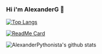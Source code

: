 ### Hi i'm AlexanderG 🥇
[![Top Langs](https://github-readme-stats.vercel.app/api/top-langs/?username=AlexanderPythonista&layout=compact&theme=dracula)](https://github.com/AlexanderPythonista/github-readme-stats)


[![ReadMe Card](https://github-readme-stats.vercel.app/api/pin/?username=AlexanderPythonista&repo=php_mysql_crud&show_owner=true)](https://github.com/AlexanderPythonista/php_mysql_crud)

![AlexanderPythonista's github stats](https://github-readme-stats.vercel.app/api?username=AlexanderPythonista&show_icons=true&theme=radical)




<!--
**AlexanderG-Developers/AlexanderG-Developers** is a ✨ _special_ ✨ repository because its `README.md` (this file) appears on your GitHub profile.

Here are some ideas to get you started:

- 🔭 I’m currently working on ...
- 🌱 I’m currently learning ...
- 👯 I’m looking to collaborate on ...
- 🤔 I’m looking for help with ...
- 💬 Ask me about ...
- 📫 How to reach me: ...
- 😄 Pronouns: ...
- ⚡ Fun fact: ...
-->
